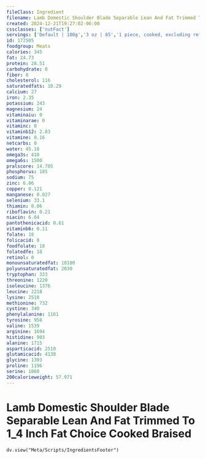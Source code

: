 ```yaml
---
fileClass: Ingredient
filename: Lamb Domestic Shoulder Blade Separable Lean And Fat Trimmed To 1_4 Inch Fat Choice Cooked Braised
created: 2024-12-21T19:27:02-06:00
cssclasses: ['nutFact']
servings: ['Default | 100g','3 oz | 85','1 piece, cooked, excluding refuse (yield from 1 lb raw meat with refuse) | 209']
id: 172505
foodgroup: Meats
calories: 345
fat: 24.73
protein: 28.51
carbohydrate: 0
fiber: 0
cholesterol: 116
saturatedfats: 10.29
calcium: 27
iron: 2.35
potassium: 243
magnesium: 24
vitaminaiu: 0
vitaminarae: 0
vitaminc: 0
vitaminb12: 2.83
vitamine: 0.16
netcarbs: 0
water: 45.18
omega3s: 410
omega6s: 1500
pralscore: 14.705
phosphorus: 185
sodium: 75
zinc: 6.86
copper: 0.121
manganese: 0.027
selenium: 33.1
thiamin: 0.06
riboflavin: 0.21
niacin: 6.04
pantothenicacid: 0.61
vitaminb6: 0.11
folate: 18
folicacid: 0
foodfolate: 18
folatedfe: 18
retinol: 0
monounsaturatedfat: 10100
polyunsaturatedfat: 2030
tryptophan: 333
threonine: 1220
isoleucine: 1376
leucine: 2218
lysine: 2518
methionine: 732
cystine: 340
phenylalanine: 1161
tyrosine: 958
valine: 1539
arginine: 1694
histidine: 903
alanine: 1715
asparticacid: 2510
glutamicacid: 4138
glycine: 1393
proline: 1196
serine: 1060
200calorieweight: 57.971
---
```


# Lamb Domestic Shoulder Blade Separable Lean And Fat Trimmed To 1_4 Inch Fat Choice Cooked Braised

```dataviewjs
dv.view("Meta/Scripts/IngredientsFooter")
```